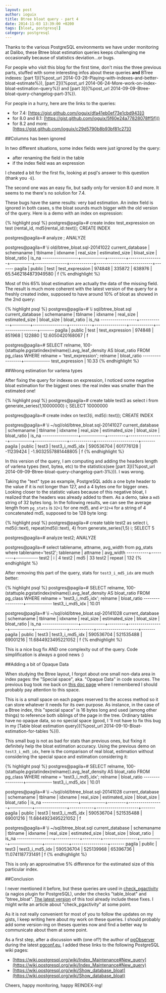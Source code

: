 ```yaml
---
layout: post
author: ioguix
title: Btree bloat query - part 4
date: 2014-11-03 13:39:00 +0200
tags: [bloat, postgresql]
category: postgresql
---
```


Thanks to the various PostgreSQL environments we have under monitoring at
Dalibo, these Btree bloat estimation queries keeps challenging me occasionally
because of statistics deviation...or bugs.

For people who visit this blog for the first time, don't miss the three
previous parts, stuffed with some interesting infos about these queries **and**
BTree indexes:
[part 1]({%post_url 2014-03-28-Playing-with-indexes-and-better-bloat-estimate%}),
[part 2]({%post_url 2014-06-24-More-work-on-index-bloat-estimation-query%}) and
[part 3]({%post_url 2014-09-09-Btree-bloat-query-changelog-part-3%}).

For people in a hurry, here are the links to the queries:

* for 7.4: [https://gist.github.com/ioguix/dfa41eb0ef73e1cbd943]()
* for 8.0 and 8.1: [https://gist.github.com/ioguix/5f60e24a77828078ff5f]()
* for 8.2 and more: [https://gist.github.com/ioguix/c29d5790b8b93bf81c27]()

##Columns has been ignored

In two different situations, some index fields were just ignored by the query:

* after renaming the field in the table
* if the index field was an expression

I cheated a bit for the first fix, looking at psql's answer to this question
(thank you `-E`).

The second one was an easy fix, but sadly only for version 8.0 and more. It
seems to me there's no solution for 7.4.

These bugs have the same results: very bad estimation. An index field is
ignored in both cases, s the bloat sounds much bigger with the old version of
the query. Here is a demo with an index on expression:

{% highlight psql %}
postgres@pagila=# create index test_expression on test (rental_id, md5(rental_id::text));
CREATE INDEX

postgres@pagila=# analyze ;
ANALYZE

postgres@pagila=# \i old/btree_bloat.sql-20141022
 current_database | schemaname | tblname |     idxname     | real_size | estimated_size | bloat_size |        bloat_ratio         | is_na 
------------------+------------+---------+-----------------+-----------+----------------+------------+----------------------------+-------
 pagila           | public     | test    | test_expression |    974848 |         335872 |     638976 |        65.5462184873949580 | f
{% endhighlight %}

Most of this 65% bloat estimation are actually the data of the missing field.
The result is much more coherent with the latest version of the query for a
freshly created index, supposed to have around 10% of bloat as showed in the
2nd query:

{% highlight psql %}
postgres@pagila=# \i sql/btree_bloat.sql
 current_database | schemaname | tblname |     idxname     | real_size | estimated_size | bloat_size |   bloat_ratio    | is_na 
------------------+------------+---------+-----------------+-----------+----------------+------------+------------------+-------
 pagila           | public     | test    | test_expression |    974848 |         851968 |     122880 | 12.6050420168067 | f

postgres@pagila=# SELECT relname, 100-(stattuple.pgstatindex(relname)).avg_leaf_density AS bloat_ratio
FROM pg_class WHERE relname = 'test_expression';
     relname     | bloat_ratio 
-----------------+-------------
 test_expression |       10.33
{% endhighlight %}

##Wrong estimation for varlena types

After fixing the query for indexes on expression, I noticed some negative bloat
estimation for the biggest ones: the real index was smaller than the estimated
one!

{% highlight psql %}
postgres@pagila=# create table test3 as select i from generate_series(1,10000000) i;
SELECT 10000000

postgres@pagila=# create index on test3(i, md5(i::text));
CREATE INDEX

postgres@pagila=# \i ~/sql/old/btree_bloat.sql-20141027
 current_database | schemaname | tblname |     idxname     | real_size | estimated_size | bloat_size |     bloat_ratio     | is_na 
------------------+------------+---------+-----------------+-----------+----------------+------------+---------------------+-------
 pagila           | public     | test3   | test3_i_md5_idx | 590536704 |      601776128 |  -11239424 | -1.9032557881448805 | f
{% endhighlight %}

In this version of the query, I am computing and adding the headers length of
varlena types (text, bytea, etc) to the statistics(see
[part 3]({%post_url 2014-09-09-Btree-bloat-query-changelog-part-3%})). I was
wrong.

Taking the "text" type as example, PostgreSQL adds a one byte header to the
value if it is not longer than 127, and a 4 bytes one for bigger ones. Looking
closer to the statistic values because of this negative bloat, I realized that
the headers was already added to them. As a demo, take a `md5` string of 32
bytes long. In the following results, we can see the average length from
`pg_stats` is `32+1` for one md5, and `4*32+4` for a string of 4 concatenated
md5, supposed to be 128 byte long:

{% highlight psql %}
postgres@pagila=# create table test2 as select i, md5(i::text), repeat(md5(i::text), 4) from generate_series(1,5) i;
SELECT 5

postgres@pagila=# analyze test2;
ANALYZE

postgres@pagila=# select tablename, attname, avg_width from pg_stats where tablename='test2';
 tablename | attname | avg_width 
-----------+---------+-----------
 test2     | i       |         4
 test2     | md5     |        33
 test2     | repeat  |       132
{% endhighlight %}

After removing this part of the query, stats for `test3_i_md5_idx` are much better:

{% highlight psql %}
postgres@pagila=# SELECT relname,
  100-(stattuple.pgstatindex(relname)).avg_leaf_density AS bloat_ratio
FROM pg_class WHERE relname = 'test3_i_md5_idx';
     relname     | bloat_ratio 
-----------------+-------------
 test3_i_md5_idx |       10.01

postgres@pagila=# \i ~/sql/old/btree_bloat.sql-20141028
 current_database | schemaname | tblname |     idxname     | real_size | estimated_size | bloat_size |     bloat_ratio     | is_na 
------------------+------------+---------+-----------------+-----------+----------------+------------+---------------------+-------
 pagila           | public     | test3   | test3_i_md5_idx | 590536704 |      521535488 |   69001216 | 11.6844923495221052 | f
{% endhighlight %}

This is a nice bug fix AND one complexity out of the query. Code simplification is always a good news :)

##Adding a bit of Opaque Data

When studying the Btree layout, I forgot about one small non-data area in index
pages: the "Special space", aka. "Opaque Data" in code sources. The previous
bug took me back on [this doc page](http://www.postgresql.org/docs/current/static/storage-page-layout.html)
where I remembered I should probably pay attention to this space.

This is is a small space on each pages reserved to the access method so it can
store whatever it needs for its own purpose. As instance, in the case of a
Btree index, this "special space" is 16 bytes long and used (among other
things) to reference both siblings of the page in the tree. Ordinary tables
have no opaque data, so no special space (good, I 'll not have to fix this bug
in my [Table bloat estimation query]({%post_url 2014-09-10-Bloat-estimation-for-tables %})).

This small bug is not as bad for stats than previous ones, but fixing it
definitely help the bloat estimation accuracy. Using the previous demo on
`test3_i_md5_idx`, here is the comparison of real bloat, estimation without
considering the special space and estimation considering it:

{% highlight psql %}
postgres@pagila=# SELECT relname,
  100-(stattuple.pgstatindex(relname)).avg_leaf_density AS bloat_ratio
FROM pg_class WHERE relname = 'test3_i_md5_idx';
     relname     | bloat_ratio 
-----------------+-------------
 test3_i_md5_idx |       10.01

postgres@pagila=# \i ~/sql/old/btree_bloat.sql-20141028
 current_database | schemaname | tblname |     idxname     | real_size | estimated_size | bloat_size |     bloat_ratio     | is_na 
------------------+------------+---------+-----------------+-----------+----------------+------------+---------------------+-------
 pagila           | public     | test3   | test3_i_md5_idx | 590536704 |      521535488 |   69001216 | 11.6844923495221052 | f

postgres@pagila=# \i ~/sql/btree_bloat.sql
 current_database | schemaname | tblname |     idxname     | real_size | estimated_size | bloat_size |   bloat_ratio    | is_na 
------------------+------------+---------+-----------------+-----------+----------------+------------+------------------+-------
 pagila           | public     | test3   | test3_i_md5_idx | 590536704 |      525139968 |   65396736 | 11.0741187731491 | f
{% endhighlight %}

This is only an approximative 5% difference for the estimated size of this particular index.

##Conclusion

I never mentioned it before, but these queries are used in
[check_pgactivity](https://github.com/OPMDG/check_pgactivity) (a nagios plugin
for PostgreSQL), under the checks "table_bloat" and "btree_bloat".
[The latest version](https://github.com/OPMDG/check_pgactivity/releases) of
this tool already include these fixes. I might write an article about
"check_pgactivity" at some point.

As it is not really convenient for most of you to follow the updates on my
gists, I keep writing here about my work on these queries. I should probably
add some version-ing on theses queries now and find a better way to communicate
about them at some point.

As a first step, after a discussion with (one of?) the author of
[pgObserver](http://zalando.github.io/PGObserver/) during the latest
[pgconf.eu](http://2014.pgconf.eu), I added these links to the following
PostgreSQL wiki pages:

* [https://wiki.postgresql.org/wiki/Index_Maintenance#New_query](https://wiki.postgresql.org/wiki/Index_Maintenance#New_query)
* [https://wiki.postgresql.org/wiki/Show_database_bloat](https://wiki.postgresql.org/wiki/Show_database_bloat)

Cheers, happy monitoring, happy REINDEX-ing!
